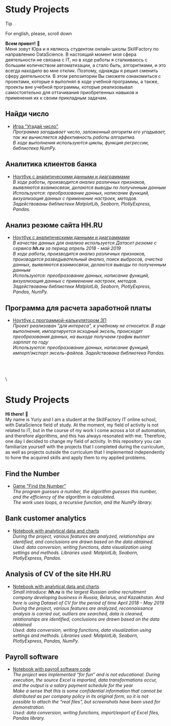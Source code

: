 # Study Projects

> [!TIP]
> For english, please, scroll down

**Всем привет!** :wave: \
Меня зовут Юра и я являюсь студентом онлайн школы SkillFactory по направлению DataScience. 
В настоящий момент моя сфера деятельности не связана с IT, но в ходе работы я сталкиваюсь с большим количеством автоматизации, а стало быть, алгоритмами, и это всегда находило во мне отклик. Поэтому, однажды я решил сменить сферу деятельности. 
В этом репозитории Вы сможете ознакомиться с проектами, которые я выполнял в ходе учебной программы, а также, проекты вне учебной программы, которые реализовывал самостоятельно для оттачивания приобретенных навыков и применения их к своим прикладным задачам.

## Найди число 

* [Игра "Угадай число"](https://github.com/Nitys70/Study_Projects/tree/main/Find_the_Number) \
 _Программа загадывает число, заложенный алгоритм его угадывает, так же вычисляется эффективность работы алгоритма._\
 _В ходе выполнения используются циклы, функция регрессии, библиотека NumPy._

## Аналитика клиентов банка

* [Ноутбук с аналитическими данными и диаграммами](https://github.com/Nitys70/Study_Projects/blob/main/Bank_clients_Data_Analysis/Unit_13_Task_9_11.ipynb) \
 _В ходе работы, производится анализ различных признаков, выявляются взаимосвязи, делаются выводы по полученным данным_\
 _Используются: преобразование данных, написание функций, визуализация данных с применение настроек, методов. Задействованы библиотеки MatplotLib, Seaborn, PlotlyExpress, Pandas._

## Анализ резюме сайта HH.RU

* [Ноутбук с аналитическими данными и диаграммами](https://github.com/Nitys70/Study_Projects/blob/main/Project-HH_CV_Data_Analysis/Project-1._%D0%9D%D0%BE%D1%83%D1%82%D0%B1%D1%83%D0%BA-%D1%88%D0%B0%D0%B1%D0%BB%D0%BE%D0%BD.ipynb) \
 _В качестве данных для анализа используется Датасет резюме с сервиса **hh.ru** за период апрель 2018 - май 2019_ \
 _В ходе работы, производится анализ различных признаков, производится разведывательный анализ, поиск выбросов, очистка данных, выявляются взаимосвязи, делаются выводы по полученным данным_\
 _Используются: преобразование данных, написание функций, визуализация данных с применение настроек, методов. Задействованы библиотеки MatplotLib, Seaborn, PlotlyExpress, Pandas, NumPy._

## Программа для расчета заработной платы

* [Ноутбук с программой-калькулятором ЗП](https://github.com/Nitys70/Study_Projects/blob/main/Sallary_calculation/sallary.ipynb) \
 _Проект реализован "для интереса", к учебному не относится. В ходе выполнения, импортируется исходный эксель, происходят преобразования данных, на выходе получаем график выплат зарплат по году_\
 _Используются: преобразование данных, написание функций, импорт/экспорт эксель-файлов. Задействована библиотека Pandas._



\
\
\
\
# Study Projects

**Hi there!** :wave: \
My name is Yuriy and I am a student at the SkillFactory IT online school, with DataScience field of study. 
At the moment, my field of activity is not related to IT, but in the course of my work I come across a lot of automation, and therefore algorithms, and this has always resonated with me. Therefore, one day I decided to change my field of activity. 
In this repository you can familiarize yourself with the projects that I completed during the curriculum, as well as projects outside the curriculum that I implemented independently to hone the acquired skills and apply them to my applied problems.

## Find the Number 

* [Game "Find the Number"](https://github.com/Nitys70/Study_Projects/tree/main/Find_the_Number) \
_The program guesses a number, the algorithm guesses this number, and the efficiency of the algorithm is calculated._\
 _The work uses loops, a recursive function, and the NumPy library._

## Bank customer analytics

* [Notebook with analytical data and charts](https://github.com/Nitys70/Study_Projects/blob/main/Bank_clients_Data_Analysis/Unit_13_Task_9_11.ipynb) \
 _During the project, various features are analyzed, relationships are identified, and conclusions are drawn based on the data obtained._\
 _Used: data conversion, writing functions, data visualization using settings and methods. Libraries used: MatplotLib, Seaborn, PlotlyExpress, Pandas._

## Analysis of CV of the site HH.RU

* [Notebook with analytical data and charts](https://github.com/Nitys70/Study_Projects/blob/main/Project-HH_CV_Data_Analysis/Project-1._%D0%9D%D0%BE%D1%83%D1%82%D0%B1%D1%83%D0%BA-%D1%88%D0%B0%D0%B1%D0%BB%D0%BE%D0%BD.ipynb) \
_Small introduce: **hh.ru** is the largest Russian online recruitment company developing business in Russia, Belarus, and Kazakhstan. And here is using Dataset of CV for the period of time April 2018 - May 2019_ \
 _During the project, various features are analyzed, reconnaissance analysis is carried out, outliers are searched, data is cleaned, relationships are identified, conclusions are drawn based on the data obtained_\
 _Used: data conversion, writing functions, data visualization using settings and methods. Libraries used: MatplotLib, Seaborn, PlotlyExpress, Pandas, NumPy._

## Payroll software

* [Notebook with payroll software code](https://github.com/Nitys70/Study_Projects/blob/main/Sallary_calculation/sallary.ipynb) \
 _The project was implemented “for fun” and is not educational. During execution, the source Excel is imported, data transformations occur, and the output is a salary payment schedule for the year_\
 _Make a sense that this is some confidential information that cannot be distributed as per company policy in its original form, so it is not possible to attach the “real files”, but screenshots have been used for demonstration._ \
 _Used: data conversion, writing functions, import/export of Excel files, Pandas library._
